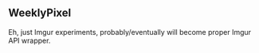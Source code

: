## WeeklyPixel
Eh, just Imgur experiments, probably/eventually will become proper Imgur API wrapper.